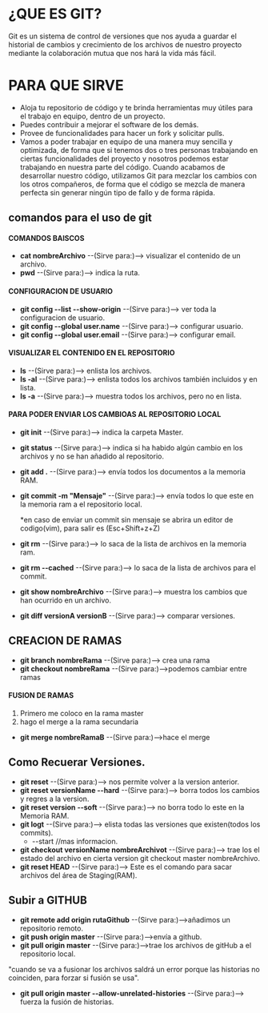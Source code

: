 # ¿QUE ES GIT?

Git es un sistema de control de versiones que nos ayuda a guardar el historial de cambios y crecimiento de los archivos de nuestro proyecto mediante la colaboración mutua que nos hará la vida más fácil.

# PARA QUE SIRVE
* Aloja tu repositorio de código y te brinda herramientas muy útiles para el trabajo en equipo, dentro de un proyecto.
* Puedes contribuir a mejorar el software de los demás. 
* Provee de funcionalidades para hacer un fork y solicitar pulls.
* Vamos a poder trabajar en equipo de una manera muy sencilla y optimizada, de forma que si tenemos dos o tres personas trabajando en ciertas funcionalidades del proyecto y nosotros podemos estar trabajando en nuestra parte del código. Cuando acabamos de desarrollar nuestro código, utilizamos Git para mezclar los cambios con los otros compañeros, de forma que el código se mezcla de manera perfecta sin generar ningún tipo de fallo y de forma rápida.


##  comandos para el uso de git

#### COMANDOS BAISCOS
* **cat nombreArchivo** --(Sirve para:)--> visualizar el contenido de un archivo.
* **pwd** --(Sirve para:)-->  indica la ruta.

#### CONFIGURACION DE USUARIO
* **git config --list --show-origin** --(Sirve para:)--> ver toda la configuracion de usuario.
* **git config --global user.name** --(Sirve para:)--> configurar usuario.
* **git config --global user.email** --(Sirve para:)--> configurar email.

#### VISUALIZAR EL CONTENIDO EN EL REPOSITORIO

* **ls** --(Sirve para:)--> enlista los archivos.
* **ls -al** --(Sirve para:)--> enlista todos los archivos también  incluidos y en lista.
* **ls -a** --(Sirve para:)--> muestra todos los archivos, pero no en lista.

#### PARA PODER ENVIAR LOS CAMBIOAS AL REPOSITORIO LOCAL

* **git init** --(Sirve para:)--> indica la carpeta Master.
* **git status** --(Sirve para:)--> indica si ha habido algún cambio en los archivos y no se han añadido al repositorio.
* **git add .** --(Sirve para:)--> envía  todos los documentos a la memoria RAM.
* **git commit -m "Mensaje"** --(Sirve para:)--> envía  todos lo que este en la memoria ram a el repositorio local.

  *en caso de enviar un commit sin mensaje se abrira un editor de codigo(vim), para salir
  es (Esc+Shift+z+Z)

* **git rm** --(Sirve para:)--> lo saca de la lista de archivos en la memoria ram.
* **git rm --cached** --(Sirve para:)--> lo saca de la lista de archivos para el commit.
* **git show nombreArchivo** --(Sirve para:)--> muestra los cambios que han ocurrido en un archivo.
* **git diff versionA  versionB** --(Sirve para:)--> comparar versiones.

## CREACION DE RAMAS

* **git branch nombreRama** --(Sirve para:)--> crea una rama
* **git checkout nombreRama** --(Sirve para:)-->podemos cambiar entre ramas

#### FUSION DE RAMAS

1. Primero me coloco en la rama master
2. hago el  merge a la rama secundaria
* **git merge nombreRamaB** --(Sirve para:)-->hace el merge

##  Como Recuerar Versiones.
* **git reset** --(Sirve para:)--> nos permite volver a la version anterior.
* **git reset versionName --hard** --(Sirve para:)--> borra todos los cambios y regres a la version.
* **git reset version --soft** --(Sirve para:)--> no borra todo lo este en la Memoria RAM.
* **git logt** --(Sirve para:)--> elista todas las versiones que existen(todos los commits).
    * --start //mas informacion.
* **git checkout versionName nombreArchivot** --(Sirve para:)--> trae los el estado del archivo en cierta version
    git checkout master nombreArchivo.
* **git reset HEAD** --(Sirve para:)--> Este es el comando para sacar archivos del área de Staging(RAM).

## Subir a GITHUB

* **git remote add origin rutaGithub** --(Sirve para:)-->añadimos un repositorio remoto.
* **git push origin master** --(Sirve para:)-->envía a github.
* **git pull origin master** --(Sirve para:)-->trae los archivos de gitHub a el repositorio local.

 "cuando se va a fusionar los archivos saldrá un error porque las historias no coinciden, para forzar si fusión se usa".
* **git pull origin master --allow-unrelated-histories** --(Sirve para:)--> fuerza la fusión de historias.
